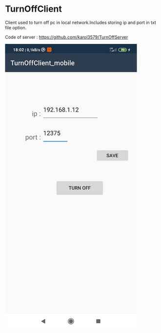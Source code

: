 # TurnOffClient
Client used to turn off pc in local network.Includes storing ip and port in txt file  option.

Code of server : https://github.com/karol3579/TurnOffServer


![Image of Log in screen](https://github.com/karol3579/TurnOffClient/blob/master/client.jpg)
